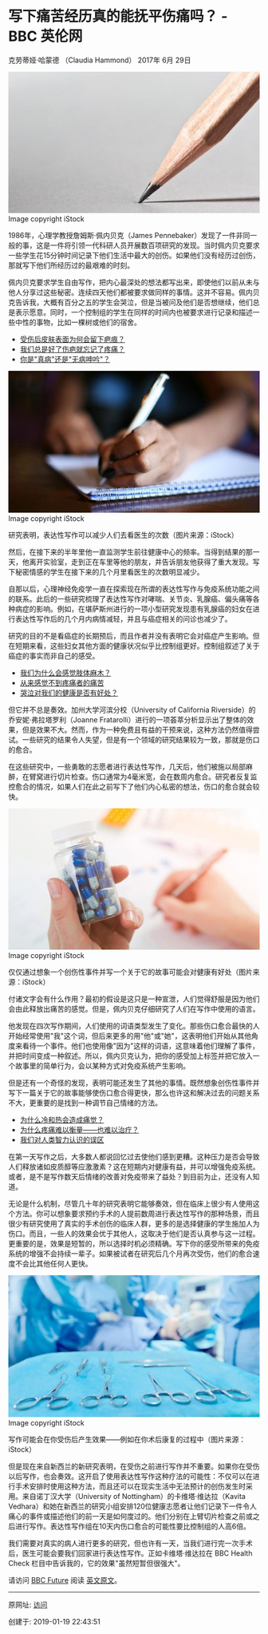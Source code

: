 # 写下痛苦经历真的能抚平伤痛吗？ - BBC 英伦网

克劳蒂娅·哈蒙德 （Claudia Hammond） 2017年 6月 29日

![图20190119-1写](图20190119-1写.jpg)
Image copyright iStock 

1986年，心理学教授詹姆斯·佩内贝克（James Pennebaker）发现了一件非同一般的事，这是一件将引领一代科研人员开展数百项研究的发现。当时佩内贝克要求一些学生花15分钟时间记录下他们生活中最大的创伤。如果他们没有经历过创伤，那就写下他们所经历过的最艰难的时刻。

佩内贝克要求学生自由写作，把内心最深处的想法都写出来，即使他们以前从未与他人分享过这些秘密。连续四天他们都被要求做同样的事情。这并不容易。佩内贝克告诉我，大概有百分之五的学生会哭泣，但是当被问及他们是否想继续，他们总是表示愿意。同时，一个控制组的学生在同样的时间内也被要求进行记录和描述一些中性的事物，比如一棵树或他们的宿舍。

- [受伤后皮肤表面为何会留下疤痕？](http://www.bbc.com/ukchina/simp/vert_fut/2016/11/161102_vert_fut_why-is-scar-tissue-different-to-normal-skin)
- [我们总是好了伤疤就忘记了疼痛？](http://www.bbc.com/ukchina/simp/vert_fut/2015/08/150819_vert_fut_can_we_edit_out_painful_memories)
- [你是"真病"还是"无病呻吟"？](http://www.bbc.com/ukchina/simp/vert_fut/2016/04/160420_vert_fut_the-very-real-pain-of-imaginary-illnesses)

![图20190119-2写](图20190119-2写.jpg)
Image copyright iStock 

研究表明，表达性写作可以减少人们去看医生的次数（图片来源：iStock）

然后，在接下来的半年里他一直监测学生前往健康中心的频率。当得到结果的那一天，他离开实验室，走到正在车里等他的朋友，并告诉朋友他获得了重大发现。写下秘密情感的学生在接下来的几个月里看医生的次数明显减少。

自那以后，心理神经免疫学一直在探索现在所谓的表达性写作与免疫系统功能之间的联系。此后的一些研究梳理了表达性写作对哮喘、关节炎、乳腺癌、偏头痛等各种病症的影响。例如，在堪萨斯州进行的一项小型研究发现患有乳腺癌的妇女在进行表达性写作后的几个月内病情减轻，并且与癌症相关的问诊也减少了。

研究的目的不是看癌症的长期预后，而且作者并没有表明它会对癌症产生影响。但在短期来看，这些妇女其他方面的健康状况似乎比控制组更好。控制组叙述了关于癌症的事实而非自己的感受。

- [我们为什么会感觉肢体麻木？](http://www.bbc.com/ukchina/simp/vert_fut/2015/12/151209_vert_fut_why-do-we-get-pins-and-needles)
- [从来感觉不到疼痛者的痛苦](http://www.bbc.com/ukchina/simp/vert-fut-40084106)
- [哭泣对我们的健康是否有好处？](http://www.bbc.com/ukchina/simp/vert-fut-39567284)

但它并不总是奏效。加州大学河滨分校（University of California Riverside）的乔安妮·弗拉塔罗利（Joanne Fratarolli）进行的一项荟萃分析显示出了整体的效果，但是效果不大。然而，作为一种免费且有益的干预来说，这种方法仍然值得尝试。一些研究的结果令人失望，但是有一个领域的研究结果较为一致，那就是伤口的愈合。

在这些研究中，一些勇敢的志愿者进行表达性写作，几天后，他们被施以局部麻醉，在臂窝进行切片检查。伤口通常为4毫米宽，会在数周内愈合。研究者反复监控愈合的情况，如果人们在此之前写下了他们内心私密的想法，伤口的愈合就会较快。

![图20190119-3写](图20190119-3写.jpg)
Image copyright iStock 

仅仅通过想象一个创伤性事件并写一个关于它的故事可能会对健康有好处（图片来源：iStock）

付诸文字会有什么作用？最初的假设是这只是一种宣泄，人们觉得舒服是因为他们会由此释放出痛苦的感觉。但是，佩内贝克仔细研究了人们在写作中使用的语言。

他发现在四次写作期间，人们使用的词语类型发生了变化。那些伤口愈合最快的人开始经常使用"我"这个词，但后来更多的用"他"或"她"，这表明他们开始从其他角度来看待一个事件。他们也使用像"因为"这样的词语，这意味着他们理解了事件，并把时间变成一种叙述。所以，佩内贝克认为，把你的感受加上标签并把它放入一个故事里的简单行为，会以某种方式对免疫系统产生影响。

但是还有一个奇怪的发现，表明可能还发生了其他的事情。既然想象创伤性事件并写下一篇关于它的故事能够使伤口愈合得更快，那么也许这和解决过去的问题关系不大，更重要的是找到一种调节自己情绪的方法。

- [为什么冷和热会造成痛觉？](http://www.bbc.com/ukchina/simp/vert-fut-39040499)
- [为什么疼痛难以衡量——也难以治疗？](http://www.bbc.com/ukchina/simp/vert-fut-38827135)
- [我们对人类智力认识的误区](http://www.bbc.com/ukchina/simp/vert_fut/2016/12/161202_vert_fut_weve-got-human-intelligence-all-wrong)

在第一天写作之后，大多数人都说回忆过去使他们感到更糟。这种压力是否会导致人们释放诸如皮质醇等应激激素？这在短期内对健康有益，并可以增强免疫系统。或者，是不是写作数天后情绪的改善对免疫带来了益处？到目前为止，还没有人知道。

无论是什么机制，尽管几十年的研究表明它能够奏效，但在临床上很少有人使用这个方法。你可以想象要求预约手术的人提前数周进行表达性写作的那种场景，而且很少有研究使用了真实的手术创伤的临床人群，更多的是选择健康的学生施加人为伤口。而且，一些人的效果会优于其他人，这取决于他们是否认真参与这一过程。更重要的是，效果是短暂的，所以选择时机必须精确。写下你的感受所带来的免疫系统的增强不会持续一辈子。如果被试者在研究后几个月再次受伤，他们的愈合速度不会比其他任何人更快。

![图20190119-4写](图20190119-4写.jpg)
Image copyright iStock 

写作可能会在你受伤后产生效果——例如在你术后康复的过程中（图片来源：iStock）

但是现在来自新西兰的新研究表明，在受伤之前进行写作并不重要。如果你在受伤以后写作，也会奏效。这开启了使用表达性写作这种疗法的可能性：不仅可以在进行手术安排时使用这种方法，而且还可以在现实生活中无法预计的创伤发生时采用。来自诺丁汉大学（University of Nottingham）的卡维塔·维达拉（Kavita Vedhara）和她在新西兰的研究小组安排120位健康志愿者让他们记录下一件令人痛心的事件或描述他们的前一天是如何度过的。他们分别在上臂切片检查之前或之后进行写作。表达性写作组在10天内伤口愈合的可能性要比控制组的人高6倍。

我们需要对真实的病人进行更多的研究，但也许有一天，当我们进行完一次手术后，医生可能会要我们回家进行表达性写作。正如卡维塔·维达拉在 BBC Health Check 栏目中告诉我的，它的效果"虽然短暂但很强大"。

请访问 [BBC Future](http://www.bbc.com/future) 阅读 [英文原文](http://www.bbc.com/future/story/20170601-can-writing-about-pain-make-you-heal-faster)。

------

原网址: [访问](https://www.bbc.com/ukchina/simp/vert-fut-40445953)

创建于: 2019-01-19 22:43:51